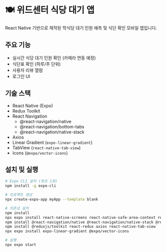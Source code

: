 # 🍽️ 위드센터 식당 대기 앱

React Native 기반으로 제작된 학식당 대기 인원 예측 및 식단 확인 모바일 앱입니다.

## 주요 기능

- 실시간 식당 대기 인원 확인 (카메라 연동 예정)
- 식단표 확인 (하루/주 단위)
- 사용자 리뷰 열람
- 로그인 UI

## 기술 스택

- React Native (Expo)
- Redux Toolkit
- React Navigation
  - @react-navigation/native
  - @react-navigation/bottom-tabs
  - @react-navigation/native-stack
- Axios
- Linear Gradient (`expo-linear-gradient`)
- TabView (`react-native-tab-view`)
- Icons (`@expo/vector-icons`)

## 설치 및 실행

```bash
# Expo CLI 설치 (최초 1회)
npm install -g expo-cli

# 프로젝트 생성
npx create-expo-app myApp --template blank

# 의존성 설치
npm install
npx expo install react-native-screens react-native-safe-area-context react-native-gesture-handler react-native-reanimated
npm install @react-navigation/native @react-navigation/native-stack @react-navigation/bottom-tabs
npm install @reduxjs/toolkit react-redux axios react-native-tab-view
npx expo install expo-linear-gradient @expo/vector-icons

# 실행
npx expo start
```
